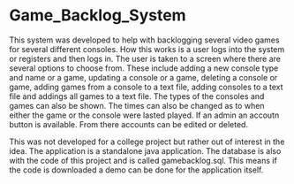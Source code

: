 # Game_Backlog_System

This system was developed to help with backlogging several video games for several different consoles.
How this works is a user logs into the system or registers and then logs in.
The user is taken to a screen where there are several options to choose from.
These include adding a new console type and name or a game, updating a console or a game, deleting a console or game, adding games from a console to a text file, adding consoles to a text file and addings all games to a text file.
The types of the consoles and games can also be shown.
The times can also be changed as to when either the game or the console were lasted played. 
If an admin an accoutn button is available.
From there accounts can be edited or deleted.

This was not developed for a college project but rather out of interest in the idea. 
The application is a standalone java application. 
The database is also with the code of this project and is called gamebacklog.sql. 
This means if the code is downloaded a demo can be done for the application itself.
